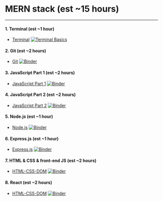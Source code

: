 # MERN stack (est ~15 hours)
----
#### 1. Terminal (est ~1 hour)	
- [Terminal](./1-basics/1-Terminal/Terminal.ipynb) [![Terminal Basics](https://mybinder.org/badge_logo.svg)](https://mybinder.org/v2/gh/nick3point5/mern-stack-course/HEAD?labpath=1-basics%2F1-Terminal%2FTerminal.ipynb)
#### 2. Git (est ~2 hours)
- [Git](./1-basics/2-git/git.ipynb) [![Binder](https://mybinder.org/badge_logo.svg)](https://mybinder.org/v2/gh/nick3point5/mern-stack-course/HEAD?labpath=%2F1-basics%2F2-git%2Fgit.ipynb)
#### 3. JavaScript Part 1 (est ~2 hours)
- [JavaScript Part 1](./1-basics/3-JavaScript-1/JavaScript-1.ipynb) [![Binder](https://mybinder.org/badge_logo.svg)](https://mybinder.org/v2/gh/nick3point5/mern-stack-course/HEAD?labpath=1-basics%2F3-JavaScript-1%2FJavaScript-1.ipynb)
#### 4. JavaScript Part 2 (est ~2 hours)
- [JavaScript Part 2](./1-basics/4-JavaScript-2/JavaScript-2.ipynb) [![Binder](https://mybinder.org/badge_logo.svg)](https://mybinder.org/v2/gh/nick3point5/mern-stack-course/HEAD?labpath=1-basics%2F4-JavaScript-2%2FJavaScript-2.ipynb)
#### 5. Node.js (est ~1 hour)
- [Node.js](./2-backend/5-nodejs/nodejs.ipynb) [![Binder](https://mybinder.org/badge_logo.svg)](https://mybinder.org/v2/gh/nick3point5/mern-stack-course/HEAD?labpath=2-backend%2F5-nodejs%2Fnodejs.ipynb)
#### 6. Express.js (est ~1 hour)
- [Express.js](./2-backend/6-expressJS/expressJS.ipynb) [![Binder](https://mybinder.org/badge_logo.svg)](https://mybinder.org/v2/gh/nick3point5/mern-stack-course/HEAD?labpath=2-backend%2F6-expressJS%2FexpressJS.ipynb)
#### 7. HTML & CSS & front-end JS (est ~2 hours)
- [HTML-CSS-DOM](./3-frontend/7-HTML-CSS-DOM/HTML-CSS-DOM.ipynb) [![Binder](https://mybinder.org/badge_logo.svg)](https://mybinder.org/v2/gh/nick3point5/mern-stack-course/HEAD?labpath=3-frontend%2F7-HTML-CSS-DOM%2FHTML-CSS-DOM.ipynb)
#### 8. React (est ~2 hours)
- [HTML-CSS-DOM](./3-frontend/8-React/React.ipynb) [![Binder](https://mybinder.org/badge_logo.svg)](https://mybinder.org/v2/gh/nick3point5/mern-stack-course/HEAD?labpath=3-frontend%2F8-React%2FReact.ipynb)
